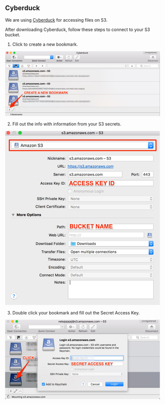 ## Cyberduck

We are using [Cyberduck](https://cyberduck.io/) for accessing files on S3.

After downloading Cyberduck, follow these steps to connect to your S3 bucket.

1. Click to create a new bookmark.

![New bookmark](/images/cyberduck_bookmark.jpg)

2. Fill out the info with information from your S3 secrets.

![Bucket info](/images/cyberduck_bucket_info.jpg)

3. Double click your bookmark and fill out the Secret Access Key.

![Connection](/images/cyberduck_connection.jpg)
